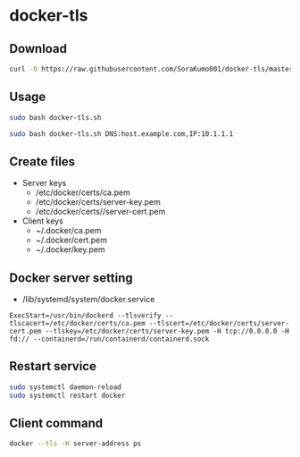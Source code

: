 # docker-tls

## Download

```.sh
curl -O https://raw.githubusercontent.com/SoraKumo001/docker-tls/master/docker-tls.sh
```

## Usage

```.sh
sudo bash docker-tls.sh
```

```.sh
sudo bash docker-tls.sh DNS:host.example.com,IP:10.1.1.1
```

## Create files

- Server keys
  - /etc/docker/certs/ca.pem
  - /etc/docker/certs/server-key.pem
  - /etc/docker/certs//server-cert.pem
- Client keys
  - ~/.docker/ca.pem
  - ~/.docker/cert.pem
  - ~/.docker/key.pem

## Docker server setting

- /lib/systemd/system/docker.service

```/lib/systemd/system/docker.service
ExecStart=/usr/bin/dockerd --tlsverify --tlscacert=/etc/docker/certs/ca.pem --tlscert=/etc/docker/certs/server-cert.pem --tlskey=/etc/docker/certs/server-key.pem -H tcp://0.0.0.0 -H fd:// --containerd=/run/containerd/containerd.sock
```

## Restart service

```.sh
sudo systemctl daemon-reload
sudo systemctl restart docker
```

## Client command

```.sh
docker --tls -H server-address ps
```
